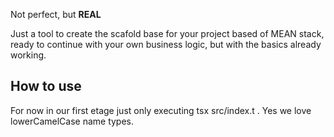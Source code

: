 Not perfect, but **REAL**

Just a tool to create the scafold base for your project based of MEAN stack, ready to continue with your own business logic, 
but with the basics already working.

## How to use

For now in our first etage just only executing  tsx src/index.t <projectName>. Yes we love lowerCamelCase name types.